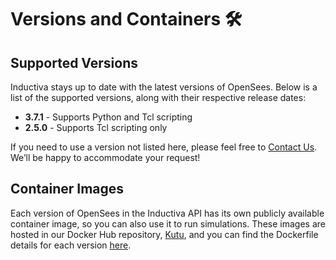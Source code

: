 # Versions and Containers 🛠️

## Supported Versions
Inductiva stays up to date with the latest versions of OpenSees. Below is a list of the supported versions, along with their respective release dates:

- **3.7.1** - Supports Python and Tcl scripting
- **2.5.0** - Supports Tcl scripting only

If you need to use a version not listed here, please feel free to [Contact Us](mailto:support@inductiva.ai).
We’ll be happy to accommodate your request!

## Container Images
Each version of OpenSees in the Inductiva API has its own publicly available container image, 
so you can also use it to run simulations. These images are hosted in our Docker Hub repository, 
[Kutu](https://hub.docker.com/r/inductiva/kutu/tags?name=opensees), and you can find the 
Dockerfile details for each version [here](https://github.com/inductiva/kutu/tree/main/simulators/opensees).